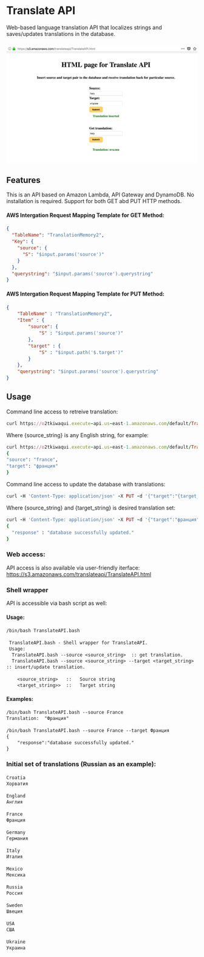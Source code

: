 # Translate API
  Web-based language translation API that localizes strings and saves/updates translations in the database.
###
   ![alt text](https://raw.githubusercontent.com/kagishev/TranslateApi/master/TranslateAPI.png)
## Features
  This is an API based on Amazon Lambda, API Gateway and DynamoDB. No installation is required. Support for both GET abd PUT HTTP methods.
  
  #### AWS Intergation Request Mapping Template for GET Method:
  ```json
  {
    "TableName": "TranslationMemory2",
    "Key": {
      "source": {
        "S": "$input.params('source')"
      }
    },
    "querystring": "$input.params('source').querystring"
  }
  ```
  #### AWS Intergation Request Mapping Template for PUT Method:
  ```json
  {
      "TableName" : "TranslationMemory2",
      "Item" : {
          "source": {
              "S" : "$input.params('source')"
          },
          "target" : {
              "S" : "$input.path('$.target')"
          }
      },
      "querystring": "$input.params('source').querystring"
  }
  ```

## Usage
  Command line access to retreive translation:
  ```ruby
  curl https://o2tkiwaqui.execute-api.us-east-1.amazonaws.com/default/TranslateApi/{source_string}-X GET
  ```
  Where {source_string} is any English string, for example:
  ```ruby
  curl https://o2tkiwaqui.execute-api.us-east-1.amazonaws.com/default/TranslateApi/france -X GET
{
  "source": "france",
  "target": "франция"
}
  ```
  Command line access to update the database with translations:
  ```ruby
  curl -H 'Content-Type: application/json' -X PUT -d '{"target":"{target_string}"}' https://o2tkiwaqui.execute-api.us-east-1.amazonaws.com/default/TranslateApi/{source_string} && echo
  ```
  Where {source_string} and {target_string} is desired translation set:
  ```ruby
  curl -H 'Content-Type: application/json' -X PUT -d '{"target":"франция"}' https://o2tkiwaqui.execute-api.us-east-1.amazonaws.com/default/TranslateApi/france
  {
    "response" : "database successfully updated."
  }

  ```
### Web access:
API access is also available via user-friendly iterface:
https://s3.amazonaws.com/translateapi/TranslateAPI.html

### Shell wrapper
API is accessible via bash script as well: 
#### Usage:
```
/bin/bash TranslateAPI.bash

 TranslateAPI.bash - Shell wrapper for TranslateAPI.
 Usage:
  TranslateAPI.bash --source <source_string>  :: get translation.
  TranslateAPI.bash --source <source_string> --target <target_string> :: insert/update translation.
 
    <source_string>   ::   Source string
    <target_string>>  ::   Target string
```
#### Examples:
```
/bin/bash TranslateAPI.bash --source France
Translation:  "Франция"

/bin/bash TranslateAPI.bash --source France --target Франция
{
    "response":"database successfully updated."
}
```
### Initial set of translations (Russian as an example):
```
Croatia
Хорватия
 
England
Англия
 
France
Франция
 
Germany
Германия
 
Italy
Италия
 
Mexico
Мексика
 
Russia
Россия
 
Sweden
Швеция
 
USA
США
 
Ukraine
Украина

```
